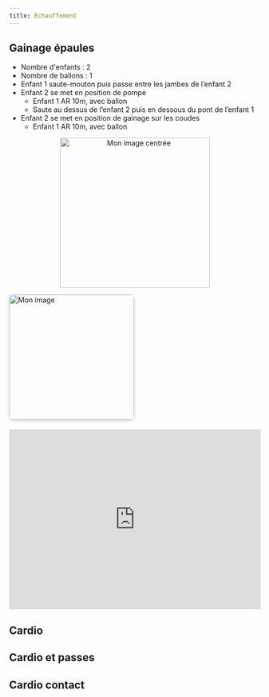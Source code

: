 ```yaml
---
title: Échauffement
---
```


## Gainage épaules

- Nombre d'enfants : 2 
- Nombre de ballons : 1
- Enfant 1 saute-mouton puis passe entre les jambes de l’enfant 2
- Enfant 2 se met en position de pompe
    * Enfant 1 AR 10m, avec ballon
    * Saute au dessus de l’enfant 2 puis en dessous du pont de l’enfant 1
- Enfant 2 se met en position de gainage sur les coudes
    * Enfant 1 AR 10m, avec ballon


<p align="center">
  <img src="https://xpessoles.github.io/img/fig_00.jpg" alt="Mon image centrée" style="width:300px;">
</p>


<div style="display: flex; align-items: center; gap: 20px; flex-wrap: wrap;">
  <img src="https://xpessoles.github.io/img/fig_00.jpg" alt="Mon image" style="width: 250px; height: auto; border-radius: 8px; box-shadow: 0 2px 6px rgba(0,0,0,0.2);">
  <iframe width="640" height="360" src="https://www.youtube.com/embed/62liv-KtX98" title="Stade n°4 : Échauffement - Ecole de Rugby" frameborder="0" allow="accelerometer; autoplay; clipboard-write; encrypted-media; gyroscope; picture-in-picture; web-share" referrerpolicy="strict-origin-when-cross-origin" allowfullscreen></iframe>
</div>


## Cardio 

## Cardio et passes

## Cardio contact



